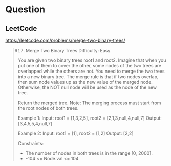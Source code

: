 # Question

## LeetCode
https://leetcode.com/problems/merge-two-binary-trees/
> 617. Merge Two Binary Trees
> Difficulty: Easy
>
> You are given two binary trees root1 and root2.
> Imagine that when you put one of them to cover the other,
> some nodes of the two trees are overlapped while the others
> are not. You need to merge the two trees into a new binary tree.
> The merge rule is that if two nodes overlap, then sum node values
> up as the new value of the merged node. Otherwise, the NOT null
> node will be used as the node of the new tree.
>
> Return the merged tree.
> Note: The merging process must start from the root nodes of both trees.
>
> Example 1:
> Input: root1 = [1,3,2,5], root2 = [2,1,3,null,4,null,7]
> Output: [3,4,5,5,4,null,7]
>
> Example 2:
> Input: root1 = [1], root2 = [1,2]
> Output: [2,2]
>
> Constraints:
>  * The number of nodes in both trees is in the range [0, 2000].
>  * -104 <= Node.val <= 104
>
